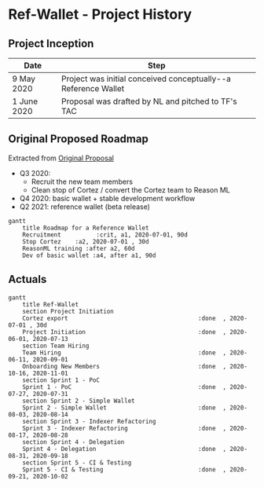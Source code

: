 # Ref-Wallet - Project History

## Project Inception

| Date | Step |
|--|--|
| 9 May 2020 | Project was initial conceived conceptually--a Reference Wallet |
| 1 June 2020 | Proposal was drafted by NL and pitched to TF's TAC |

## Original Proposed Roadmap

Extracted from [Original Proposal](/docs/artifacts/plan_for_TAC_01_06_2020.md)

  - Q3 2020:
    - Recruit the new team members
    - Clean stop of Cortez / convert the Cortez team to Reason ML
  - Q4 2020: basic wallet + stable development workflow
  - Q2 2021: reference wallet (beta release)
  
```mermaid
gantt
    title Roadmap for a Reference Wallet
    Recruitment          :crit, a1, 2020-07-01, 90d
    Stop Cortez    :a2, 2020-07-01 , 30d
    ReasonML training :after a2, 60d
    Dev of basic wallet :a4, after a1, 90d
```

## Actuals

```mermaid
gantt
    title Ref-Wallet
    section Project Initiation
    Cortez export                                     :done  , 2020-07-01 , 30d
    Project Initiation                                :done  , 2020-06-01, 2020-07-13
    section Team Hiring
    Team Hiring                                       :done  , 2020-06-11, 2020-09-01
    Onboarding New Members                            :done  , 2020-10-16, 2020-11-01
    section Sprint 1 - PoC
    Sprint 1 - PoC                                    :done  , 2020-07-27, 2020-07-31
    section Sprint 2 - Simple Wallet
    Sprint 2 - Simple Wallet                          :done  , 2020-08-03, 2020-08-14
    section Sprint 3 - Indexer Refactoring
    Sprint 3 - Indexer Refactoring                    :done  , 2020-08-17, 2020-08-28
    section Sprint 4 - Delegation
    Sprint 4 - Delegation                             :done  , 2020-08-31, 2020-09-18
    section Sprint 5 - CI & Testing
    Sprint 5 - CI & Testing                           :done  , 2020-09-21, 2020-10-02
```


